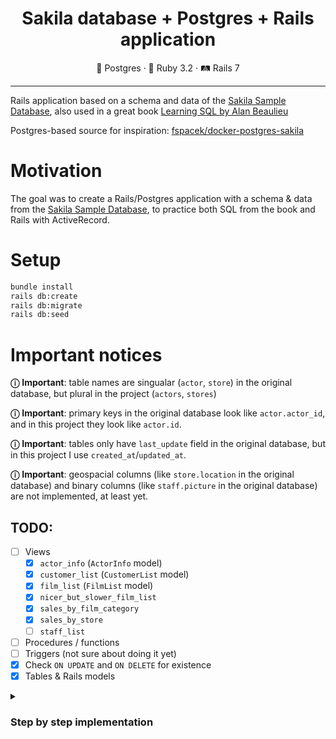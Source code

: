 <div align="center">
  <h1>Sakila database + Postgres + Rails application</h1>
</div>

<div align="center">
  🐘 Postgres · 💎 Ruby 3.2 · 🛤 Rails 7
</div>

<hr>

Rails application based on a schema and data of the
[Sakila Sample Database](https://dev.mysql.com/doc/sakila/en/), also used in a great book
[Learning SQL by Alan Beaulieu](http://shop.oreilly.com/product/9780596007270.do)

Postgres-based source for inspiration:
[fspacek/docker-postgres-sakila](https://github.com/fspacek/docker-postgres-sakila)

# Motivation

The goal was to create a Rails/Postgres application with a schema & data from the
[Sakila Sample Database](https://dev.mysql.com/doc/sakila/en/), to practice both
SQL from the book and Rails with ActiveRecord.

# Setup

```sh
bundle install
rails db:create
rails db:migrate
rails db:seed
```

# Important notices

**ⓘ** **Important**: table names are singualar (`actor`, `store`) in the original database, but
plural in the project (`actors`, `stores`)

**ⓘ** **Important**: primary keys in the original database
look like `actor.actor_id`, and in this project they look like `actor.id`.

**ⓘ** **Important**: tables only have `last_update` field in the original database, but in this project
I use `created_at`/`updated_at`.

**ⓘ** **Important**: geospacial columns (like `store.location` in the original database) and binary columns
(like `staff.picture` in the original database) are not implemented, at least yet.

## TODO:

- [ ] Views
  - [x] `actor_info` (`ActorInfo` model)
  - [x] `customer_list` (`CustomerList` model)
  - [x] `film_list` (`FilmList` model)
  - [x] `nicer_but_slower_film_list`
  - [x] `sales_by_film_category`
  - [x] `sales_by_store`
  - [ ] `staff_list`
- [ ] Procedures / functions
- [ ] Triggers (not sure about doing it yet)
- [x] Check `ON UPDATE` and `ON DELETE` for existence
- [x] Tables & Rails models

<details>
  <summary>
    <h3>Step by step implementation</h3>
  </summary>

  1. [Create `Actor`](#create-actor)
  2. [Create `Category`](#create-category)
  3. [Create `Language`](#create-language)
  4. [Create `Film`](#create-film)
  5. [Create `FilmActor`](#create-filmactor)
  6. [Create `FilmCategory`](#create-filmcategory)
  7. [Cross-reference `Films` with `Actors`, `Films` with `Categories`](#cross-reference-films-with-actors-films-with-categories)
  8. [Create `Country`](#create-country)
  9. [Create `City`](#create-city)
  10. [Cross-reference `City` and `Country`](#cross-reference-city-and-country)
  11. [Create `Address`](#create-address)
  12. [Cross-reference `Address` and `City`](#cross-reference-address-and-city)
  13. [Create `Customer`](#create-customer)
  14. [Cross-reference `Customer` and `Address`](#cross-reference-customer-and-address)
  15. [Create `Inventory`](#create-inventory)
  16. [Set `Language`.`name` limit to 20](#set-languagename-limit-to-20)
  17. [Create `Rental`](#create-rental)
  18. [Create `Payment`](#create-payment)
  19. [Cross-reference `Payment` and `Customer`](#cross-reference-payment-and-customer)
  20. [Create `Store`](#create-store)
  21. [Create `Staff`](#create-staff)
  22. [Add `manager_staff` to `Store`](#add-manager_staff-to-store)
  23. [Add `original_language_id` to `Film`](#add-original_language_id-to-film)
  24. [Rename `original_language_id` and `rental_rate` columns](#rename-original_language_id-and-rental_rate-columns)
  25. [Remove uniqueness index from `city`](#remove-uniqueness-index-from-city)
  26. [Add `store_id` to `Inventory`](#add-store_id-to-inventory)
  27. [Add `staff_id` to `Rentals`](#add-staff_id-to-rentals)
  28. [Add `staff_id` to `Payments`](#add-staff_id-to-payments)
  29. [Fix `Film <-> Actor` associations in models](#fix-film---actor-associations-in-models)
  30. [Fix `Film <-> Category` associations in models](#fix-film---category-associations-in-models)
  31. [Fix `Film <-> Language` associations in models](#fix-language---film-associations-in-models)
  32. [Fix `Store <-> Staff` associations in models](#fix-store---staff-associations-in-models)
  33. [Cross-reference `Store` and `Customer`](#cross-reference-store-and-customer)
  34. [Cross-reference `Inventory` with `Store` and `Rental`](#cross-reference-inventory-with-store-and-rental)
  35. [Cross-reference `Payment` with `Rental` and `Staff`](#cross-reference-payment-with-rental-and-staff)
  36. [Cross-reference `Rental` with `Customer` and `Staff`](#cross-reference-rental-with-customer-and-staff)
  37. [Reference `Store` in `Address`](#reference-store-in-address)

  ### Create `Actor`

  First, generate: `rails generate model Actor`

  Then in migration:

  ```ruby
    def change
      create_table :actors do |t|
        t.string :first_name, null: false
        t.string :last_name, null: false

        t.timestamps
      end

      add_index :actors, :first_name
      add_index :actors, :last_name
    end
  ```

  Then in model:

  ```ruby
  class Actor < ApplicationRecord
    validates :first_name, presence: true
    validates :last_name, presence: true
  ```

  ### Create `Category`

  First, generate: `rails generate model Category`

  Then in migration:

  ```ruby
    def change
      create_table :categories do |t|
        t.string :name, null: false

        t.timestamps
      end

      add_index :categories, :name, unique: true
    end
  ```

  Then in model:

  ```ruby
  class Category < ApplicationRecord
    validates :name, presence: true, uniqueness: true
  ```

  ### Create `Language`

  First, generate: `rails generate model Language`

  Then in migration:

  ```ruby
    def change
      create_table :languages do |t|
        t.string :name, null: false

        t.timestamps
      end

      add_index :categories, :name, unique: true
    end
  ```

  Then in model:

  ```ruby
  class Language < ApplicationRecord
    validates :name, presence: true, uniqueness: true
  ```

  ### Create `Film`

  First, generate: `rails generate model Film`

  Then in migration:

  ```ruby
    def change
      create_enum :rating, %w[G PG PG-13 R NC-17]

      create_table :films do |t|
        t.string :title, null: false
        t.text :description
        t.date :release_year
        t.integer :rental_duration, null: false
        t.decimal :rantal_rate, precision: 4, scale: 2, null: false
        t.integer :length, limit: 3
        t.decimal :replacement_cost, precision: 5, scale: 2, null: false
        t.enum :rating, enum_type: 'rating', default: 'G'
        t.string :special_features, array: true

        t.timestamps
  ```
  Another migration to reference `language_id` in `Film`:

  ```ruby
  class AddLanguageToFilm < ActiveRecord::Migration[7.0]
    def change
      add_reference :films, :language, foreign_key: true
  ```

  Then in `Film` model:

  ```ruby
  class Film < ApplicationRecord
    has_one :language

    validates :rental_rate, :rental_duration, :replacement_cost,
              :title, :language_id, presence: true
  ```

  ### Create `FilmActor`

  First, generate: `rails generate model FilmActor`

  Then in migration:

  ```ruby
    def change
      create_table :film_actors do |t|
        t.references :film, null: false, foreign_key: true
        t.references :actor, null: false, foreign_key: true

        t.timestamps
  ```

  Then in model:

  ```ruby
  class FilmActor < ApplicationRecord
    belongs_to :film
    belongs_to :actor

    validates :film, :actor, presence: true
  ```

  ### Create `FilmCategory`

  First, generate: `rails generate model FilmCategory`

  Then in migration:

  ```ruby
    def change
      create_table :film_categories do |t|
        t.references :film, null: false, foreign_key: true
        t.references :category, null: false, foreign_key: true

        t.timestamps
  ```

  Then in model:

  ```ruby
  class FilmCategory < ApplicationRecord
    belongs_to :film
    belongs_to :category

    validates :film, :category, presence: true
  ```

  ### Cross-reference `Films` with `Actors`, `Films` with `Categories`

  In `models/actor.rb`:

  ```diff
  class Actor < ApplicationRecord
  + has_many :films, through: :film_actors

    validates :first_name, presence: true
    validates :last_name, presence: true
  end
  ```

  In `models/film.rb`:

  ```diff
  class Film < ApplicationRecord
    has_one :language
  + has_many :categories, through: :film_categories
  + has_many :actors, through: :film_actors

    validates :rental_rate, :rental_duration, :replacement_cost,
              :title, :language_id, presence: true
  end
  ```

  ### Create `Country`

  First, generate: `rails generate model Country`

  Then in migration:

  ```ruby
    def change
      create_table :countries do |t|
        t.string :country, null: false

        t.timestamps
      end

      add_index :countries, :country, unique: true
  ```

  Then in model:

  ```ruby
  class Country < ApplicationRecord
    validates :country, presence: true, uniqueness: true
  ```

  ### Create `City`

  First, generate: `rails generate model City`

  Then in migration:

  ```ruby
    def change
      create_table :cities do |t|
        t.string :city
        t.references :country, null: false, foreign_key: true

        t.timestamps
      end

      add_index :cities, :city, unique: true
  ```

  Then in model:

  ```ruby
  class City < ApplicationRecord
    belongs_to :country

    validates :city, presence: true, uniqueness: true
  ```

  ### Cross-reference `City` and `Country`

  In `models/country.rb`:

  ```diff
  class Country < ApplicationRecord
  + has_many :cities

    validates :country, presence: true, uniqueness: true
  end
  ```

  ### Create `Address`

  First, generate: `rails generate model Address`

  Then in migration:

  ```ruby
    def change
      create_table :addresses do |t|
        t.string :address, null: false, limit: 50
        t.string :address2, limit: 50
        t.string :district, null: false, limit: 20
        t.references :city, null: false, foreign_key: true
        t.string :postal_code, limit: 10
        t.string :phone, null: false, limit: 20

        t.timestamps
  ```

  Then in model:

  ```ruby
  class Address < ApplicationRecord
    belongs_to :city

    validates :address, :district, :phone, presence: true
  ```

  ### Cross-reference `Address` and `City`

  In `models/city.rb`:

  ```diff
  class City < ApplicationRecord
    belongs_to :country
  + has_many :addresses

    validates :city, presence: true, uniqueness: true
  ```

  ### Create `Customer`

  First, generate: `rails generate model Customer`

  Then in migration:

  ```ruby
    def change
      create_table :customers do |t|
        t.string :first_name, null: false, limit: 45
        t.string :last_name, null: false, limit: 45
        t.string :email, limit: 50
        t.references :address, null: false, foreign_key: true
        t.integer :active

        t.timestamps
  ```

  Then in model:

  ```ruby
  class Customer < ApplicationRecord
    belongs_to :address

    validates :first_name, :last_name, presence: true
    validates :email, length: { maximum: 50 }
  ```

  ### Cross-reference `Customer` and `Address`

  In `models/address.rb`:

  ```diff
  class Address < ApplicationRecord
    belongs_to :city
  + has_many :customers
  ```

  ### Create `Inventory`

  First, generate: `rails generate model Inventory`

  Then in migration:

  ```ruby
    def change
      create_table :inventories do |t|
        t.references :film, null: false, foreign_key: true

        t.timestamps
      end
  ```

  Then in model:

  ```ruby
  class Inventory < ApplicationRecord
    belongs_to :film
  ```

  ### Set `Language`.`name` limit to 20

  First, generate: `rails g migration ChangeLanguageNameLengthLimit`

  Then in migration:

  ```ruby
    def change
      change_column :languages, :name, :string, limit: 20
  ```

  In `models/language.rb`:

  ```diff
  class Language < ApplicationRecord
  + validates :name, presence: true, uniqueness: true, length: { maximum: 20 }
  ```

  ### Create `Rental`

  First, generate: `rails generate model Rental`

  Then in migration:

  ```ruby
    def change
      create_table :rentals do |t|
        t.timestamp :rental_date, null: false
        t.references :inventory, null: false, foreign_key: true
        t.references :customer, null: false, foreign_key: true
        t.timestamp :return_date

        t.timestamps
  ```

  Then in model:

  ```ruby
  class Inventory < ApplicationRecord
    belongs_to :film
  ```

  ### Create `Payment`

  First, generate: `rails generate model Payment`

  Then in migration:

  ```ruby
    def change
      create_table :payments do |t|
        t.references :customer, null: false, foreign_key: true
        t.references :rental, null: false, foreign_key: true
        t.decimal :amount, precision: 5, scale: 2, null: false
        t.timestamp :payment_date, null: false

        t.timestamps
  ```

  Then in model:

  ```ruby
  class Payment < ApplicationRecord
    belongs_to :customer
    belongs_to :rental

    validates :amount, :payment_date, presence: true
  ```

  ### Cross-reference `Payment` and `Customer`

  In `models/customer.rb`:

  ```diff
  class Customer < ApplicationRecord
    belongs_to :address
  + has_many :payments
  ```

  ### Create `Store`

  First, generate: `rails generate model Store`

  Then in migration:

  ```ruby
    def change
      create_table :stores do |t|
        t.references :address, null: false, foreign_key: true

        t.timestamps
  ```

  Then in model:

  ```ruby
  class Store < ApplicationRecord
    belongs_to :address
  ```

  ### Create `Staff`

  First, generate: `rails generate model Staff`

  Then in migration:

  ```ruby
    def change
      create_table :staff do |t|
        t.string :first_name, null: false, limit: 45
        t.string :last_name, null: false, limit: 45
        t.references :address, null: false, foreign_key: true
        t.string :email, limit: 50
        t.references :store, null: false, foreign_key: true
        t.boolean :active, null: false
        t.string :username, null: false, limit: 16
        t.string :password, limit: 40

        t.timestamps
  ```

  Then in model:

  ```ruby
  class Staff < ApplicationRecord
    self.table_name = 'staff'

    belongs_to :address
    belongs_to :store

    validates :first_name, :last_name, presence: true, length: { maximum: 45 }
    validates :email, length: { maximum: 50 }
    validates :username, presence: true, length: { maximum: 16 }
    validates :password, length: { maximum: 40 }
  ```

  ### Add `manager_staff` to `Store`:

  First, generate `rails g migration AddManagerStaffToStore`

  Then in migration:

  ```ruby
  class AddManagerStaffToStore < ActiveRecord::Migration[7.0]
    def change
      add_reference :stores, :manager_staff, index: true, foreign_key: { to_table: :staff }
  ```

  In `models/store.rb`:

  ```diff
  class Store < ApplicationRecord
    belongs_to :address
  + has_one :manager_staff, class_name: 'Staff', foreign_key: :manager_staff
  ```

  ### Add `original_language_id` to `Film`:

  First, generate `rails g migration AddOriginalLanguageIdToFilm`

  Then in migration:

  ```ruby
  class AddOriginalLanguageIdToFilm < ActiveRecord::Migration[7.0]
    def change
      add_reference :films, :original_language_id, foreign_key: { to_table: :languages }
  ```

  ### Rename `original_language_id` and `rental_rate` columns

  I made a couple of typos in `films` table that needed to be fixed:

  ```ruby
      rename_column :films, :original_language_id_id, :original_language_id
  ```

  ```ruby
      rename_column :films, :rantal_rate, :rental_rate
  ```

  ### Remove uniqueness index from `city`

  Put by mistake, to remove:

  ```ruby
      remove_index :cities, :city
  ```

  ### Cross-reference `Customer` and `Store`

  Missed a reference of `store_id` in `customers`:

  ```ruby
      add_reference :customers, :store, foreign_key: true
  ```

  ### Add `store_id` to `Inventory`

  ```ruby
    def change
      add_reference :inventories, :store, null: false, foreign_key: true
  ```

  ### Add `staff_id` to `Rentals`

  ```ruby
    add_reference :rentals, :staff, null: false, foreign_key: { to_table: :staff }
  ```

  ### Add `staff_id` to `Payments`

  ```ruby
    add_reference :payments, :staff, null: false, foreign_key: { to_table: :staff }
  ```

  ### Fix `Film <-> Actor` associations in models

  In `models/actor.rb`:

  ```diff
  class Actor < ApplicationRecord
  + has_many :film_actors
    has_many :films, through: :film_actors
  ```

  In `models/film.rb`:

  ```diff
  class Film < ApplicationRecord
    # ...
  + has_many :film_actors
    has_many :actors, through: :film_actors
  ```

  ### Fix `Film <-> Category` associations in models

  In `models/film.rb`:

  ```diff
  + has_many :film_categories
  ```

  In `models/category.rb`:

  ```diff
  + has_many :film_categories
  + has_many :films, through: :film_categories
  ```

  ### Fix `Language <-> Film` associations in models

  In `models/film.rb`:

  ```diff
  - has_one :language
  + belongs_to :language
  ```

  ### Fix `Store <-> Staff` associations in models

  In `models/store.rb`:

  ```diff
  - has_one :manager_staff, class_name: 'Staff', foreign_key: :manager_staff
  + belongs_to :manager_staff, class_name: 'Staff', foreign_key: :manager_staff_id
  + has_many :staff
  ```

  ### Cross-reference `Store` and `Customer`

  In `models/store.rb`:

  ```diff
  + has_many :customers
  ```

  In `models/customer.rb`:

  ```diff
  + belongs_to :store
  ```

  ### Cross-reference `Inventory` with `Store` and `Rental`

  In `models/inventory.rb`:

  ```diff
  +  belongs_to :store
  +  has_many :rentals
  ```

  In `models/store.rb`:

  ```diff
  +  has_many :inventories
  ```

  ### Cross-reference `Payment` with `Rental` and `Staff`

  In `models/rental.rb`:

  ```diff
  + has_many :payments
  ```

  In `models/staff.rb`:

  ```diff
  + has_many :payments
  ```

  In `models/payments`:

  ```diff
  + belongs_to :staff
  ```

  ### Cross-reference `Rental` with `Customer` and `Staff`

  In `models/rental.rb`:

  ```diff
  + belongs_to :staff
  ```

  In `models/customer.rb`:

  ```diff
  + has_many :rentals
  ```

  In `models/staff.rb`:

  ```diff
  + has_many :rentals
  ```

  ### Reference `Store` in `Address`

  In `models/address.rb`:

  ```diff
  + has_one :store
  ```
</details>
